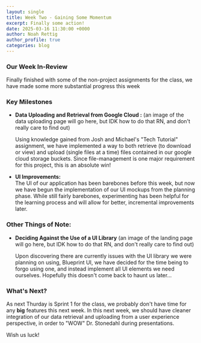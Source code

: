 ```yaml
---
layout: single
title: Week Two - Gaining Some Momentum
excerpt: Finally some action!
date: 2025-03-16 11:30:00 +0000
author: Noah Rettig
author_profile: true
categories: blog
---
```



### Our Week In-Review

Finally finished with some of the non-project assignments for the class, we have made some more substantial progress this week

### Key Milestones

- **Data Uploading and Retrieval from Google Cloud :**
  (an image of the data uploading page will go here, but IDK how to do that RN, and don't really care to find out)
  
  Using knowledge gained from Josh and Michael's "Tech Tutorial" assignment, we have implemented a way to both retrieve (to download or view) and upload (single files at a time) files contained in our google cloud storage buckets. Since file-management is one major requirement for this project, this is an absolute win!
  
- **UI Improvements:**  
  The UI of our application has been barebones before this week, but now we have begun the implementation of our UI mockups from the planning phase. While still fairly barebones, experimenting has been helpful for the learning process and will allow for better, incremental improvements later.  

### Other Things of Note:

 - **Deciding Against the Use of a UI Library**
   (an image of the landing page will go here, but IDK how to do that RN, and don't really care to find out)
   
   Upon discovering there are currently issues with the UI library we were planning on using, Blueprint UI, we have decided for the time being to forgo using one, and instead implement all UI elements we need ourselves. Hopefully this doesn't come back to haunt us later...

### What's Next?

As next Thurday is Sprint 1 for the class, we probably don't have time for any **big** features this next week. In this next week, we should have cleaner integration of our data retrieval and uploading from a user experience perspective, in order to "WOW" Dr. Stonedahl during presentations.

Wish us luck!
